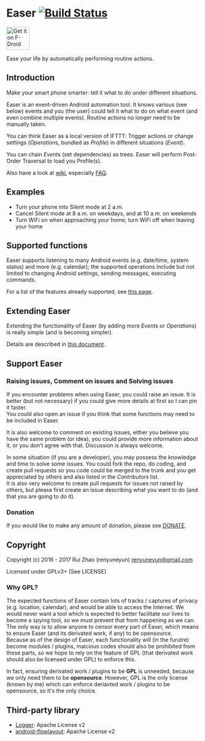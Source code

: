 Easer [![Build Status](https://travis-ci.org/renyuneyun/Easer.svg?branch=master)](https://travis-ci.org/renyuneyun/Easer)
=======
[<img src="https://f-droid.org/badge/get-it-on.png"
      alt="Get it on F-Droid"
      height="60">](https://f-droid.org/app/ryey.easer)

Ease your life by automatically performing routine actions.

Introduction
-----
Make your smart phone smarter: tell it what to do under different situations.

Easer is an event-driven Android automation tool. It knows various (see below) events and you (the user) could tell it what to do on what event (and even combine multiple events). Routine actions no longer need to be manually taken.

You can think Easer as a local version of IFTTT: Trigger actions or change settings (*Operation*s, bundled as *Profile*) in different situations (*Event*).

You can chain *Event*s (set dependencies) as trees. Easer will perform Post-Order Traversal to load you Profile(s).

Also have a look at [wiki](https://github.com/renyuneyun/Easer/wiki), especially [FAQ](https://github.com/renyuneyun/Easer/wiki/FAQ).

Examples
------
* Turn your phone into Silent mode at 2 a.m.
* Cancel Silent mode at 8 a.m. on weekdays, and at 10 a.m. on weekends
* Turn WiFi on when approaching your home; turn WiFi off when leaving your home

Supported functions
--------
Easer supports listening to many Android events (e.g. date/time, system status) and more (e.g. calendar); the supported operations include but not limited to changing Android settings, sending messages, executing commands.

For a list of the features already supported, see [this page](https://renyuneyun.github.io/Easer/en/FEATURES).

Extending Easer
------
Extending the functionality of Easer (by adding more *Event*s or *Operation*s) is really simple (and is becoming simpler).

Details are described in [this document](https://renyuneyun.github.io/Easer/en/EXTEND).

Support Easer
------
### Raising issues, Comment on issues and Solving issues
If you encounter problems when using Easer, you could raise an issue. It is better (but not necessary) if you could give more details at first so I can pin it faster.  
You could also open an issue if you think that some functions may need to be included in Easer.

It is also welcome to comment on existing issues, either you believe you have the same problem (or idea), you could provide more information about it, or you don't agree with that. Discussion is always welcome.

In some situation (if you are a developer), you may possess the knowledge and time to solve some issues. You could fork the repo, do coding, and create pull requests so you code could be merged to the trunk and you get appreciated by others and also listed in the *Contributors* list.  
It is also very welcome to create pull requests for issues not raised by others, but please first create an issue describing what you want to do (and that you are going to do it).

### Donation

If you would like to make any amount of donation, please see [DONATE](https://renyuneyun.github.io/Easer/en/DONATE).

Copyright
------
Copyright (c) 2016 - 2017 Rui Zhao (renyuneyun) <renyuneyun@gmail.com>

Licensed under GPLv3+ (See LICENSE)

### Why GPL?

The expected functions of Easer contain lots of tracks / 
captures of privacy (e.g. location, calendar), and would be able to access the Internet. We would never want a tool which is expected to better facilitate our lives to become a spying tool, so we must prevent that from happening as we can. The only way is to allow anyone to censor every part of Easer, which means to ensure Easer (and its derivated work, if any) to be opensource.  
Because as of the design of Easer, each functionality will (in the furutre) become modules / plugins, maicious codes should also be prohibited from these parts, so we hope to rely on the feature of GPL (that derivated work should also be licensed under GPL) to enforce this.

In fact, ensuring derivated work / plugins to be **GPL** is unneeded, because we only need them to be **opensource**. However, GPL is the only license (known by me) which can enforce deriavted work / plugins to be opensource, so it's the only choice.

Third-party library
-----
* [Logger](https://github.com/orhanobut/logger): Apache License v2
* [android-flowlayout](https://github.com/ApmeM/android-flowlayout): Apache License v2
